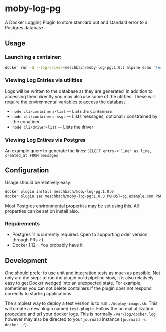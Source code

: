 # moby-log-pg

A Docker Logging Plugin to store standard out and standard error to a Postgres database.

## Usage

### Launching a container:
```bash
docker run -d --log-driver=meschbach/moby-log-pg:1.0.0 alpine echo "Test" 
```

### Viewing Log Entries via utilities

Logs will be written to the database as they are generated.  In addition to accessing them directly you may also use
some of the utilities.  These will require the environmental variables to access the database.

* `node cli/containers-list` -- Lists the containers
* `node cli/containers-msgs` -- Lists messages, optionally constrained by the conatiner
* `node cli/driver-list` -- Lists the driver

### Viewing Log Entires via Postgres

An example query to generate the lines:
`SELECT entry->'line' as line, created_at FROM messages`

## Configuration

Usage should be relatively easy:
```bash
docker plugin install meschbach/moby-log-pg:1.0.0
docker plugin set meschbach/moby-log-pg:1.0.0 PGHOST=pg.example.com PGUSER=super-secret-user PGPASSWORD=super-secret-password
```

Most Postgres environmental properties may be set using this.  All properties can be set on install also.

### Requirements
* Postgres 11 is currently required.  Open to supporting older version through PRs :-).
* Docker 1.12+.  You probably have it. 

## Development

One should prefer to use unit and integration tests as much as possible.  Not only are the steps to run the plugin build
pipeline slow, it is also relatively easy to get Docker wedged into an unexpected state.  For example, sometimes you can
not delete containers if the plugin does not respond correctly to starting applications.

The simplest way to deploy a test version is to run `./deploy-image.sh`.  This will create a new plugin named
`test-plugin`.  Follow the normal utilization procedure and tail your docker logs.  This is normally
`/var/log/docker.log` however may also be directed to your `journald` instance (`journald -u docker -f`).
